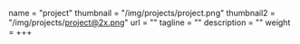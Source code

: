 name = "project"
thumbnail = "/img/projects/project.png"
thumbnail2 = "/img/projects/project@2x.png"
url = ""
tagline = ""
description = ""
weight = 
+++